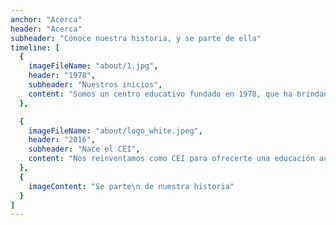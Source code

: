 ```yaml
---
anchor: "Acerca"
header: "Acerca"
subheader: "Cónoce nuestra historia, y se parte de ella"
timeline: [
  {
    imageFileName: "about/1.jpg",
    header: "1978",
    subheader: "Nuestros inicios",
    content: "Somos un centro educativo fundado en 1978, que ha brindado servicios acádemicos de alto reconocimiento y calidad, comprometido con el entorno familiar y la sociedad en constante transformación."
  },

  {
    imageFileName: "about/logo_white.jpeg",
    header: "2016",
    subheader: "Nace el CEI",
    content: "Nos reinventamos como CEI para ofrecerte una educación actualizada completa y humanista"
  },
  {
    imageContent: "Se parte\n de nuestra historia"
  }
]
---
```

